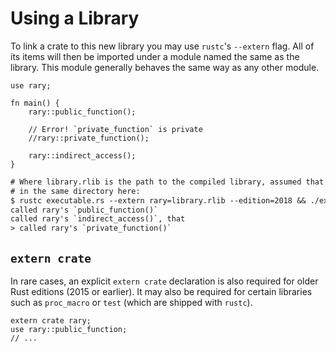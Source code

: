 # Using a Library

To link a crate to this new library you may use `rustc`'s `--extern` flag. All 
of its items will then be imported under a module named the same as the library.
This module generally behaves the same way as any other module.

```rust,ignore
use rary;

fn main() {
    rary::public_function();

    // Error! `private_function` is private
    //rary::private_function();

    rary::indirect_access();
}
```

```txt
# Where library.rlib is the path to the compiled library, assumed that it's
# in the same directory here:
$ rustc executable.rs --extern rary=library.rlib --edition=2018 && ./executable 
called rary's `public_function()`
called rary's `indirect_access()`, that
> called rary's `private_function()`
```

## `extern crate`

In rare cases, an explicit `extern crate` declaration is also required for older
Rust editions (2015 or earlier). It may also be required for certain libraries
such as `proc_macro` or `test` (which are shipped with `rustc`).
```rust,ignore
extern crate rary;
use rary::public_function;
// ...
```
